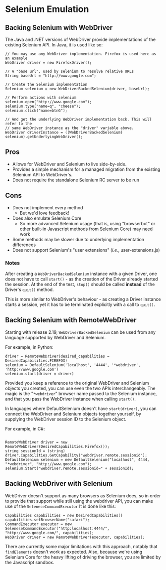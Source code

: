 # Selenium Emulation #

## Backing Selenium with WebDriver ##
The Java and .NET versions of WebDriver provide implementations of the existing Selenium API. In Java, it is used like so:

```
// You may use any WebDriver implementation. Firefox is used here as an example
WebDriver driver = new FirefoxDriver();

// A "base url", used by selenium to resolve relative URLs
String baseUrl = "http://www.google.com";

// Create the Selenium implementation
Selenium selenium = new WebDriverBackedSelenium(driver, baseUrl);

// Perform actions with selenium
selenium.open("http://www.google.com");
selenium.type("name=q", "cheese");
selenium.click("name=btnG");

// And get the underlying WebDriver implementation back. This will refer to the
// same WebDriver instance as the "driver" variable above.
WebDriver driverInstance = ((WebDriverBackedSelenium) selenium).getUnderlyingWebDriver();
```

## Pros ##

  * Allows for WebDriver and Selenium to live side-by-side.
  * Provides a simple mechanism for a managed migration from the existing Selenium API to WebDriver's.
  * Does not require the standalone Selenium RC server to be run

## Cons ##

  * Does not implement every method
    * But we'd love feedback!
  * Does also emulate Selenium Core
    * So more advanced Selenium usage (that is, using "browserbot" or other built-in Javascript methods from Selenium Core) may need work
  * Some methods may be slower due to underlying implementation differences
  * Does not support Selenium's "user extensions" (_i.e._, user-extensions.js)

### Notes ###
After creating a ` WebDriverBackedSelenium ` instance with a given Driver, one does not have to call ` start() ` - as the creation of the Driver already started the session. At the end of the test, ` stop() ` should be called **instead** of the Driver's ` quit() ` method.

This is more similar to WebDriver's behaviour - as creating a Driver instance starts a session, yet it has to be terminated explicitly with a call to ` quit() `.

## Backing Selenium with RemoteWebDriver ##
Starting with release 2.19, ` WebDriverBackedSelenium ` can be used from any language supported by WebDriver and Selenium.

For example, in Python:
```
driver = RemoteWebDriver(desired_capabilities = DesiredCapabilities.FIREFOX)
selenium = DefaultSelenium('localhost', '4444', '*webdriver', 'http://www.google.com')
selenium.start(driver = driver)
```

Provided you keep a reference to the original WebDriver and Selenium objects you created, you can use even the two APIs interchangeably.  The magic is the "` *webdriver `" browser name passed to the Selenium instance, and that you pass the WebDriver instance when calling ` start() `.

In languages where DefaultSelenium doesn't have ` start(driver) `, you can connect the WebDriver and Selenium objects together yourself, by supplying the WebDriver session ID to the Selenium object.

For example, in C#:
```

RemoteWebDriver driver = new RemoteWebDriver(DesiredCapabilities.Firefox());
string sessionId = (string) driver.Capabilities.GetCapability("webdriver.remote.sessionid");
DefaultSelenium selenium = new DefaultSelenium("localhost", 4444, "*webdriver", "http://www.google.com");
selenium.Start("webdriver.remote.sessionid=" + sessionId);
```

## Backing WebDriver with Selenium ##

WebDriver doesn't support as many browsers as Selenium does, so in order to provide that support while still using the webdriver API, you can make use of the ` SeleneseCommandExecutor ` It is done like this:

```
Capabilities capabilities = new DesiredCapabilities()
capabilities.setBrowserName("safari");
CommandExecutor executor = new SeleneseCommandExecutor("http:localhost:4444/", "http://www.google.com/", capabilities);
WebDriver driver = new RemoteWebDriver(executor, capabilities);
```

There are currently some major limitations with this approach, notably that ` findElements ` doesn't work as expected. Also, because we're using Selenium Core for the heavy lifting of driving the browser, you are limited by the Javascript sandbox.